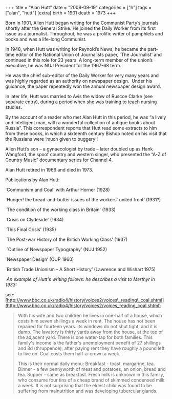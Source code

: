 +++
title = "Alan Hutt"
date = "2008-09-19"
categories = ["h"]
tags = ["alan", "hutt"]
[extra]
birth = 1901
death = 1973
+++

<!-- ![](http://79.170.40.183/grahamstevenson.me.uk/images/stories/hutt%20at%20dw%20ed%20mtg%20during%20war.jpg)

_Picture:_ _war-time Daily Worker editorial meeting with Allen Hutt, Bill Rust, J R Campbell and Ivor Montagu_-->

Born in 1901, Allen Hutt began writing for the Communist Party’s journals shortly after the General Strike. He joined the Daily Worker from its first issue as a journalist. Throughout, he was a prolific writer of pamphlets and books and was a life-long Communist.

In 1948, when Hutt was writing for Reynold’s News, he became the part-time editor of the National Union of Journalists paper, \`The Journalist’ and continued in this role for 23 years. A long-term member of the union’s executive, he was NUJ President for the 1967-68 term.

He was the chief sub-editor of the Daily Worker for very many years and was highly regarded as an authority on newspaper design.  Under his guidance, the paper repeatedly won the annual newspaper design award.

In later life, Hutt was married to Avis the widow of Ruscoe Clarke (see separate entry), during a period when she was training to teach nursing studies. 

By the account of a reader who met Alan Hutt in this period, he was “a lively and intelligent man, with a wonderful collection of antique books about Russia”. This correspondent reports that Hutt read some extracts to him from these books, in which a sixteenth century Bishop noted on his visit that the Russians were ‘much given to buggery’!

Allen Hutt’s son – a gynaecologist by trade – later doubled up as Hank Wangford, the spoof country and western singer, who presented the “A-Z of Country Music” documentary series for Channel 4. 

Alan Hutt retired in 1966 and died in 1973.

Publications by Alan Hutt: 

\`Communism and Coal’ with Arthur Horner (1928)

\`Hunger! the bread-and-butter issues of the workers' united front’ (1931?)

\`The condition of the working class in Britain' (1933)

\`Crisis on Clydeside' (1934)

\`This Final Crisis' (1935)

\`The Post-war History of the British Working Class' (1937)

 \`Outline of Newspaper Typography’ (NUJ 1952)

\`Newspaper Design’ (OUP 1960)

\`British Trade Unionism – A Short History’ (Lawrence and Wishart 1975)

 _An example of Hutt's writing follows: he describes a visit to Merthyr in 1933:_

see: [http://www.bbc.co.uk/radio4/history/voices2/voices\_reading\_coal.shtml](http://www.bbc.co.uk/radio4/history/voices2/voices_reading_coal.shtml)

> With his wife and two children he lives in one-half of a house, which costs him seven shillings a week in rent. The house has not been repaired for fourteen years. Its windows do not shut tight, and it is damp. The lavatory is thirty yards away from the house, at the top of the adjacent yard. There is one water-tap for both families. This family's income is the father's unemployment benefit of 27 shillings and 3d (thruppence); after paying rent they have roughly a pound left to live on. Coal costs them half-a-crown a week.
> 
> This is their normal daily menu: Breakfast - toast, margarine, tea. Dinner - a few pennyworth of meat and potatoes, an onion, bread and tea. Supper - same as breakfast. Fresh milk is unknown in this family, who consume four tins of a cheap brand of skimmed condensed milk a week. It is not surprising that the eldest child was found to be suffering from malnutrition and was developing tubercular glands.
